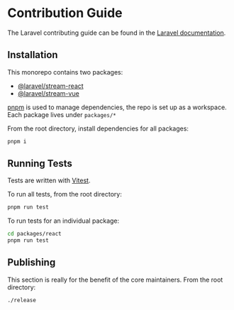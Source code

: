 # Contribution Guide

The Laravel contributing guide can be found in the [Laravel documentation](https://laravel.com/docs/contributions).

## Installation

This monorepo contains two packages:

- [@laravel/stream-react](https://www.npmjs.com/package/@laravel/stream-react)
- [@laravel/stream-vue](https://www.npmjs.com/package/@laravel/stream-vue)

[pnpm](https://pnpm.io/) is used to manage dependencies, the repo is set up as a workspace. Each package lives under `packages/*`

From the root directory, install dependencies for all packages:

```bash
pnpm i
```

## Running Tests

Tests are written with [Vitest](https://vitest.dev/).

To run all tests, from the root directory:

```bash
pnpm run test
```

To run tests for an individual package:

```bash
cd packages/react
pnpm run test
```

## Publishing

This section is really for the benefit of the core maintainers. From the root directory:

```bash
./release
```
